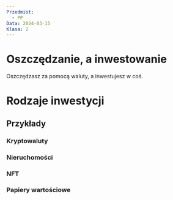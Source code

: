 ```yaml
---
Przedmiot:
  - PP
Data: 2024-03-15
Klasa: 2
---
```

# Oszczędzanie, a inwestowanie
Oszczędzasz za pomocą waluty, a inwestujesz w coś.

# Rodzaje inwestycji

## Przykłady

### Kryptowaluty

### Nieruchomości

### NFT

### 


### Papiery wartościowe


